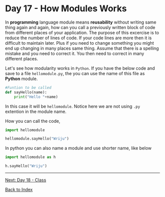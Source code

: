 # Day 17 - How Modules Works

In **programming** language module means **reusability** without writing same thing again and again, how can you call a previously written block of code from different places of your application. The purpose of this excercise is to reduce the number of lines of code. If your code lines are more then it is difficult to maintain later. Plus if you need to change something you might end up changing in many places same thing. Assume that there is a spelling mistake and you need to correct it. You then need to correct in many different places.

Let's see how modularity works in `Python`. If you have the below code and save to a file `hellomodule.py`, the you can use the name of this file as **Python** module.

```python
#Funtion to be called
def sayHello(name):
    print("Hello "+name)
```

In this case it will be `hellomodule`. Notice here we are not using `.py` extention in the module name.

How you can call the code,

```python
import hellomodule

hellomodule.sayHello("Wriju")
```

In python you can also name a module and use shorter name, like below

```python
import hellomodule as h

h.sayHello("Wriju")
```

<!--
## Watch the video

[Video link](https://www.youtube.com/watch?v=)

## Day 17 - Exercise
-->

---
[Next: Day 18 - Class](18-day18.md)

[Back to Index](index.md)
